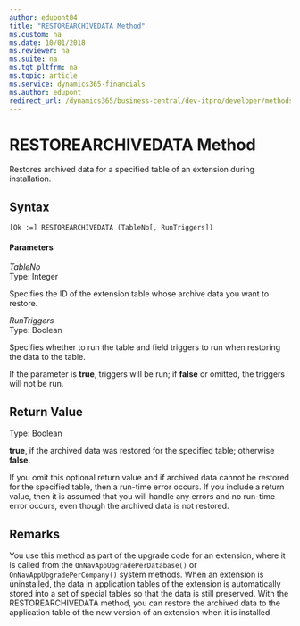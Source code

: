 ```yaml
---
author: edupont04
title: "RESTOREARCHIVEDATA Method"
ms.custom: na
ms.date: 10/01/2018
ms.reviewer: na
ms.suite: na
ms.tgt_pltfrm: na
ms.topic: article
ms.service: dynamics365-financials
ms.author: edupont
redirect_url: /dynamics365/business-central/dev-itpro/developer/methods-auto/al-method-reference
---
```


 

# RESTOREARCHIVEDATA Method
Restores archived data for a specified table of an extension during installation.

## Syntax  

```  
[Ok :=] RESTOREARCHIVEDATA (TableNo[, RunTriggers])  
```  

#### Parameters

*TableNo*  
Type: Integer  

Specifies the ID of the extension table whose archive data you want to restore.  

*RunTriggers*  
Type: Boolean  

Specifies whether to run the table and field triggers to run when restoring the data to the table.  

If the parameter is **true**, triggers will be run; if **false** or omitted, the triggers will not be run.  

## Return Value  
Type: Boolean  

**true**, if the archived data was restored for the specified table; otherwise **false**.  

If you omit this optional return value and if archived data cannot be restored for the specified table, then a run-time error occurs. If you include a return value, then it is assumed that you will handle any errors and no run-time error occurs, even though the archived data is not restored.

## Remarks
You use this method as part of the upgrade code for an extension, where it is called from the `OnNavAppUpgradePerDatabase()` or `OnNavAppUpgradePerCompany()` system methods. When an extension is uninstalled, the data in application tables of the extension is automatically stored into a set of special tables so that the data is still preserved. With the RESTOREARCHIVEDATA method, you can restore the archived data to the application table of the new version of an extension when it is installed. 

